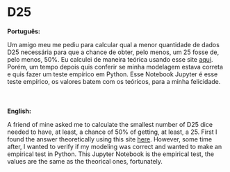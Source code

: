 # D25

**Português:**

Um amigo meu me pediu para calcular qual a menor quantidade de dados D25 necessária para que a chance de obter, pelo menos, um 25 fosse de, pelo menos, 50%. Eu calculei de maneira teórica usando esse site [aqui](https://www.omnicalculator.com/statistics/binomial-distribution). Porém, um tempo depois quis conferir se minha modelagem estava correta e quis fazer um teste empírico em Python. Esse Notebook Jupyter é esse teste empírico, os valores batem com os teóricos, para a minha felicidade.
\
\
\
\
**English:**

A friend of mine asked me to calculate the smallest number of D25 dice needed to have, at least, a chance of 50% of getting, at least, a 25. First I found the answer theoretically using this site [here](https://www.omnicalculator.com/statistics/binomial-distribution). However, some time after, I wanted to verify if my modeling was correct and wanted to make an empirical test in Python. This Jupyter Notebook is the empirical test, the values are the same as the theorical ones, fortunately.
